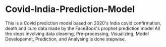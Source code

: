 # Covid-India-Prediction-Model
This is a Covid prediction model based on 2020's India covid confirmation, death and cure data made by the FaceBook's prophet prediction model 
All the steps involving data cleaning, Pre-processing, Visualizing, Model Developemnt, Prediction, and Analysing is done stepwise.
